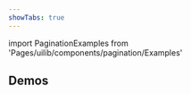 ```yaml
---
showTabs: true
---
```


import PaginationExamples from 'Pages/uilib/components/pagination/Examples'

## Demos

<PaginationExamples />
